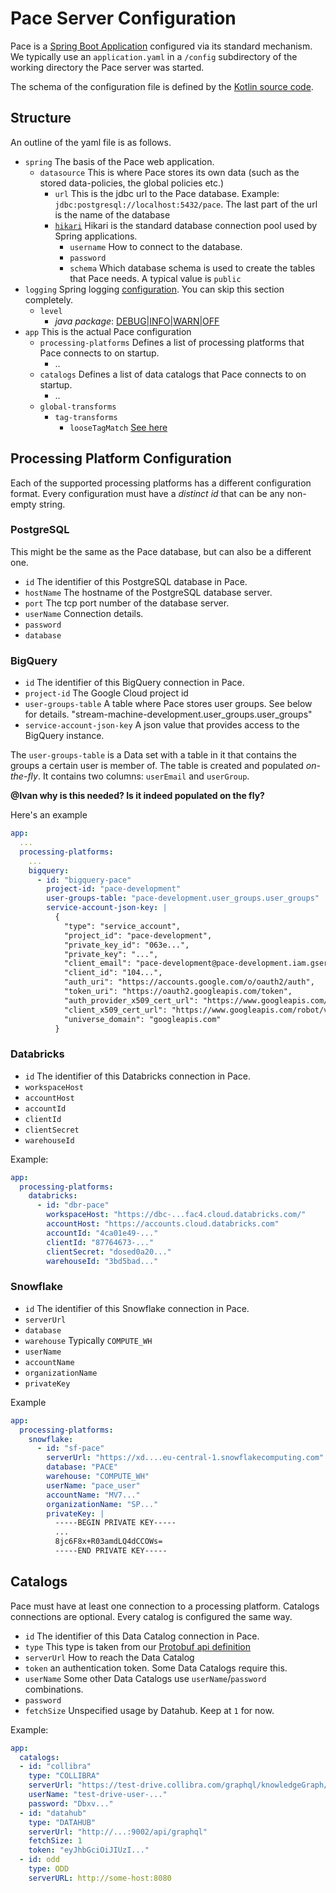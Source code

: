 # Pace Server Configuration
[spring-config]: https://docs.spring.io/spring-boot/docs/2.1.13.RELEASE/reference/html/boot-features-external-config.html#boot-features-external-config-application-property-files
[pace-config-src]: https://github.com/getstrm/pace/tree/alpha/app/src/main/kotlin/com/getstrm/pace/config
[spring-logging]: https://docs.spring.io/spring-boot/docs/2.1.13.RELEASE/reference/html/boot-features-logging.html#boot-features-custom-log-levels
[hikari-config]: https://github.com/brettwooldridge/HikariCP#gear-configuration-knobs-baby
[api]: https://github.com/getstrm/pace/blob/alpha/protos/getstrm/pace/api/entities/v1alpha/entities.proto#L237

Pace is a [Spring Boot Application][spring-config] configured via its standard mechanism. We typically use
an `application.yaml` in a `/config` subdirectory of the working directory the Pace server was started.

The schema of the configuration file is defined by the [Kotlin source code][pace-config-src]. 
 
## Structure
An outline of the yaml file is as follows.

* `spring` The basis of the Pace web application.
  * `datasource` This is where Pace stores its own data (such as the stored data-policies, the global policies etc.)
    * `url` This is the jdbc url to the Pace database. Example: `jdbc:postgresql://localhost:5432/pace`. The last part
      of the url is the name of the database
    * [`hikari`][hikari-config] Hikari is the standard database connection pool used by Spring applications.
      * `username` How to connect to the database.
      * `password`
      * `schema` Which database schema is used to create the tables that Pace needs. A typical value is `public`
* `logging` Spring logging [configuration][spring-logging]. You can skip this section completely.
  * `level`
    * _java package_: [DEBUG|INFO|WARN|OFF][spring-logging]
* `app` This is the actual Pace configuration
  * `processing-platforms` Defines a list of processing platforms that Pace connects to on startup.
    * ..
  * `catalogs` Defines a list of data catalogs that Pace connects to on startup.
    * ..
  * `global-transforms`
    * `tag-transforms`
      * `looseTagMatch` [See here](../global-transforms/README)

## Processing Platform Configuration
Each of the supported processing platforms has a different configuration format. Every configuration must have
a _distinct id_ that can be any non-empty string.

###  PostgreSQL
This might be the same as the Pace database, but can also be a different one.
* `id` The identifier of this PostgreSQL database in Pace.
* `hostName` The hostname of the PostgreSQL database server.
* `port` The tcp port number of the database server.
* `userName` Connection details.
* `password`
* `database`

###  BigQuery
* `id` The identifier of this BigQuery connection in Pace.
* `project-id` The Google Cloud project id
* `user-groups-table` A table where Pace stores user groups. See below for details. "stream-machine-development.user_groups.user_groups"
* `service-account-json-key` A json value that provides access to the BigQuery instance.

The `user-groups-table` is a Data set with a table in it that contains the groups a certain user is member of. The table
is created and populated _on-the-fly_. It contains two columns: `userEmail` and `userGroup`.

**@Ivan why is this needed? Is it indeed populated on the fly?**

Here's an example

```yaml
app:
  ...
  processing-platforms:
    ...
    bigquery:
      - id: "bigquery-pace"
        project-id: "pace-development"
        user-groups-table: "pace-development.user_groups.user_groups"
        service-account-json-key: |
          {
            "type": "service_account",
            "project_id": "pace-development",
            "private_key_id": "063e...",
            "private_key": "...",
            "client_email": "pace-development@pace-development.iam.gserviceaccount.com",
            "client_id": "104...",
            "auth_uri": "https://accounts.google.com/o/oauth2/auth",
            "token_uri": "https://oauth2.googleapis.com/token",
            "auth_provider_x509_cert_url": "https://www.googleapis.com/oauth2/v1/certs",
            "client_x509_cert_url": "https://www.googleapis.com/robot/v1/...",
            "universe_domain": "googleapis.com"
          }
```

### Databricks

* `id` The identifier of this Databricks connection in Pace.
* `workspaceHost`
* `accountHost`
* `accountId`
* `clientId`
* `clientSecret`
* `warehouseId`

Example:

```yaml
app:
  processing-platforms:
    databricks:
      - id: "dbr-pace"
        workspaceHost: "https://dbc-...fac4.cloud.databricks.com/"
        accountHost: "https://accounts.cloud.databricks.com"
        accountId: "4ca01e49-..."
        clientId: "87764673-..."
        clientSecret: "dosed0a20..."
        warehouseId: "3bd5bad..."
```

### Snowflake

* `id` The identifier of this Snowflake connection in Pace.
* `serverUrl`
* `database`
* `warehouse` Typically `COMPUTE_WH`
* `userName`
* `accountName`
* `organizationName`
* `privateKey` 

Example
```yaml
app:
  processing-platforms:
    snowflake:
      - id: "sf-pace"
        serverUrl: "https://xd....eu-central-1.snowflakecomputing.com"
        database: "PACE"
        warehouse: "COMPUTE_WH"
        userName: "pace_user"
        accountName: "MV7..."
        organizationName: "SP..."
        privateKey: |
          -----BEGIN PRIVATE KEY-----
          ...
          8jc6F8x+R03amdLQ4dCCOWs=
          -----END PRIVATE KEY-----
```

## Catalogs

Pace must have at least one connection to a processing platform. Catalogs connections are optional. Every catalog is
configured the same way.

* `id`  The identifier of this Data Catalog connection in Pace.
* `type` This type is taken from our [Protobuf api definition][api]
* `serverUrl` How to reach the Data Catalog
* `token` an authentication token. Some Data Catalogs require this.
* `userName` Some other Data Catalogs use `userName`/`password` combinations.
* `password`
* `fetchSize` Unspecified usage by Datahub. Keep at `1` for now.

Example:
```yaml
app:
  catalogs:
  - id: "collibra"
    type: "COLLIBRA"
    serverUrl: "https://test-drive.collibra.com/graphql/knowledgeGraph/v1"
    userName: "test-drive-user-..."
    password: "Dbxv..."
  - id: "datahub"
    type: "DATAHUB"
    serverUrl: "http://...:9002/api/graphql"
    fetchSize: 1
    token: "eyJhbGciOiJIUzI..."
  - id: odd
    type: ODD
    serverURL: http://some-host:8080
```

